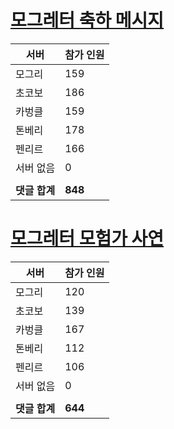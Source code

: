 # [모그레터 축하 메시지](./Event250701_v7_2_10th_moogleletter0.md)

|서버|참가 인원|
|-|-|
|모그리|159|
|초코보|186|
|카벙클|159|
|톤베리|178|
|펜리르|166|
|서버 없음|0|
|||
|**댓글 합계**|**848**|


# [모그레터 모험가 사연](./Event250701_v7_2_10th_moogleletter1.md)

|서버|참가 인원|
|-|-|
|모그리|120|
|초코보|139|
|카벙클|167|
|톤베리|112|
|펜리르|106|
|서버 없음|0|
|||
|**댓글 합계**|**644**|


